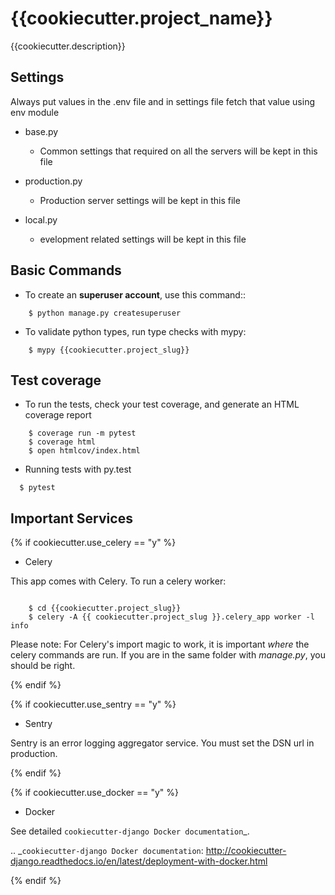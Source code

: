 # {{cookiecutter.project_name}}

{{cookiecutter.description}}


Settings
--------

Always put values in the .env file and in settings file fetch that value using env module

* base.py
    * Common settings that required on all the servers will be kept in this file

* production.py
    * Production server settings will be kept in this file

* local.py
    * evelopment related settings will be kept in this file

Basic Commands
--------------


* To create an **superuser account**, use this command::

```
    $ python manage.py createsuperuser
```

* To validate python types, run type checks with mypy:

```
    $ mypy {{cookiecutter.project_slug}}
```

Test coverage
-------------

* To run the tests, check your test coverage, and generate an HTML coverage report

```
    $ coverage run -m pytest
    $ coverage html
    $ open htmlcov/index.html
```

* Running tests with py.test


```
  $ pytest
```


Important Services
------------------
{% if cookiecutter.use_celery == "y" %}

* Celery

This app comes with Celery. To run a celery worker:

```

    $ cd {{cookiecutter.project_slug}}
    $ celery -A {{ cookiecutter.project_slug }}.celery_app worker -l info
```
Please note: For Celery's import magic to work, it is important *where* the celery commands are run. If you are in the same folder with *manage.py*, you should be right.

{% endif %}

{% if cookiecutter.use_sentry == "y" %}

* Sentry

Sentry is an error logging aggregator service. You must set the DSN url in production.

{% endif %}

{% if cookiecutter.use_docker == "y" %}
* Docker

See detailed `cookiecutter-django Docker documentation`_.

.. _`cookiecutter-django Docker documentation`: http://cookiecutter-django.readthedocs.io/en/latest/deployment-with-docker.html

{% endif %}
